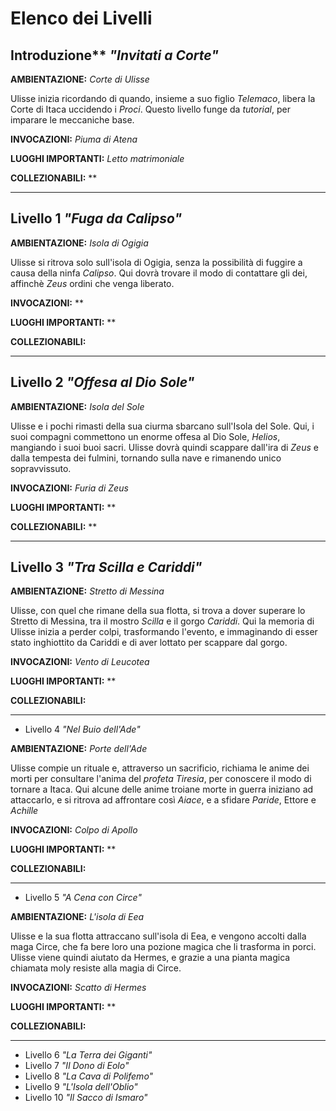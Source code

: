 # Elenco dei Livelli

## Introduzione** *"Invitati a Corte"*

**AMBIENTAZIONE:** *Corte di Ulisse*


Ulisse inizia ricordando di quando, insieme a suo figlio *Telemaco*, libera la Corte di Itaca uccidendo i *Proci*. Questo livello funge da *tutorial*, per imparare le meccaniche base.

**INVOCAZIONI:** *Piuma di Atena*

**LUOGHI IMPORTANTI:** *Letto matrimoniale*

**COLLEZIONABILI:** **

---------------------------------------------------------------

## Livello 1 *"Fuga da Calipso"*

**AMBIENTAZIONE:** *Isola di Ogigia*


Ulisse si ritrova solo sull'isola di Ogigia, senza la possibilità di fuggire a causa della ninfa *Calipso*. Qui dovrà trovare il modo di contattare gli dei, affinchè *Zeus* ordini che venga liberato.

**INVOCAZIONI:** **

**LUOGHI IMPORTANTI:** **

**COLLEZIONABILI:** 


---------------------------------------------------------------

## Livello 2 *"Offesa al Dio Sole"*

**AMBIENTAZIONE:** *Isola del Sole*


Ulisse e i pochi rimasti della sua ciurma sbarcano sull'Isola del Sole. Qui, i suoi compagni commettono un enorme offesa al Dio Sole, *Helios*, mangiando i suoi buoi sacri. Ulisse dovrà quindi scappare dall'ira di *Zeus* e dalla tempesta dei fulmini, tornando sulla nave e rimanendo unico sopravvissuto.

**INVOCAZIONI:** *Furia di Zeus*

**LUOGHI IMPORTANTI:** **

**COLLEZIONABILI:** **

---------------------------------------------------------------

## Livello 3 *"Tra Scilla e Cariddi"*

**AMBIENTAZIONE:** *Stretto di Messina*


Ulisse, con quel che rimane della sua flotta, si trova a dover superare lo Stretto di Messina, tra il mostro *Scilla* e il gorgo *Cariddi*. Qui la memoria di Ulisse inizia a perder colpi, trasformando l'evento, e immaginando di esser stato inghiottito da Cariddi e di aver lottato per scappare dal gorgo.

**INVOCAZIONI:** *Vento di Leucotea*

**LUOGHI IMPORTANTI:** **

**COLLEZIONABILI:** 


---------------------------------------------------------------

- Livello 4 *"Nel Buio dell'Ade"*

**AMBIENTAZIONE:** *Porte dell'Ade*


Ulisse compie un rituale e, attraverso un sacrificio, richiama le anime dei morti per consultare l'anima del *profeta Tiresia*, per conoscere il modo di tornare a Itaca. Qui alcune delle anime troiane morte in guerra iniziano ad attaccarlo, e si ritrova ad affrontare così *Aiace*, e a sfidare *Paride*, Ettore e *Achille*

**INVOCAZIONI:** *Colpo di Apollo*

**LUOGHI IMPORTANTI:** **

**COLLEZIONABILI:** 


---------------------------------------------------------------

- Livello 5 *"A Cena con Circe"*

**AMBIENTAZIONE:** *L'isola di Eea*


Ulisse e la sua flotta attraccano sull'isola di Eea, e vengono accolti dalla maga Circe, che fa bere loro una pozione magica che li trasforma in porci. Ulisse viene quindi aiutato da Hermes, e grazie a una pianta magica chiamata moly resiste alla magia di Circe.

**INVOCAZIONI:** *Scatto di Hermes*

**LUOGHI IMPORTANTI:** **

**COLLEZIONABILI:** 


---------------------------------------------------------------

- Livello 6 *"La Terra dei Giganti"*
- Livello 7 *"Il Dono di Eolo"*
- Livello 8 *"La Cava di Polifemo"*
- Livello 9 *"L'Isola dell'Oblio"*
- Livello 10 *"Il Sacco di Ismaro"*
